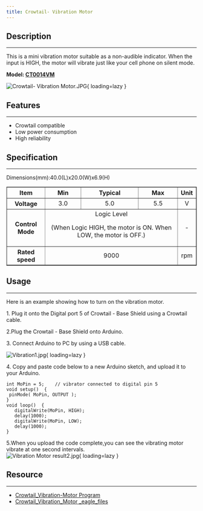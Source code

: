 ```yaml
---
title: Crowtail- Vibration Motor
---
```


## Description
-----------

This is a mini vibration motor suitable as a non-audible indicator. When the input is HIGH, the motor will vibrate just like your cell phone on silent mode.

**Model: [CT0014VM](http://www.elecrow.com/crowtail-vibration-motor-p-1246.html)**

![Crowtail- Vibration Motor.JPG](https://wiki.elecrow.com/images/thumb/6/61/Crowtail-_Vibration_Motor.JPG/600px-Crowtail-_Vibration_Motor.JPG){ loading=lazy }

## Features
--------

- Crowtail compatible
- Low power consumption
- High reliability

## Specification
-------------

Dimensions(mm):40.0(L)x20.0(W)x6.9(H)

<table border="1" cellspacing="0" width="100%">
   <tbody>
      <tr>
         <th scope="col" align="center"> Item</th>
         <th scope="col" align="center"> Min</th>
         <th scope="col" align="center"> Typical</th>
         <th scope="col" align="center"> Max</th>
         <th scope="col" align="center"> Unit</th>
      </tr>
      <tr>
         <th scope="row">Voltage</th>
         <td align="center">3.0</td>
         <td align="center">5.0</td>
         <td align="center">5.5</td>
         <td align="center">V</td>
      </tr>
      <tr>
         <th scope="row"> Control Mode</th>
         <td align="center" colspan="3">Logic Level <p>(When Logic HIGH, the motor is ON. When LOW, the motor is OFF.)</p></td>
         <td align="center">-</td>
      </tr>
      <tr>
         <th scope="row"> Rated speed</th>
         <td align="center" colspan="3">9000</td>
         <td align="center">rpm</td>
      </tr>
      <tr class="mw-empty-elt"></tr>
   </tbody>
</table>

## Usage
-----

Here is an example showing how to turn on the vibration motor.

1\. Plug it onto the Digital port 5 of Crowtail - Base Shield using a Crowtail cable.

2.Plug the Crowtail - Base Shield onto Arduino.

3\. Connect Arduino to PC by using a USB cable.

![Vibration1.jpg](https://wiki.elecrow.com/images/thumb/9/93/Vibration1.jpg/400px-Vibration1.jpg){ loading=lazy }

4\. Copy and paste code below to a new Arduino sketch, and upload it to your Arduino.

```
int MoPin = 5;    // vibrator connected to digital pin 5
void setup()  { 
 pinMode( MoPin, OUTPUT );
}  
void loop()  {  
   digitalWrite(MoPin, HIGH);         
   delay(1000);                           
   digitalWrite(MoPin, LOW);         
   delay(1000); 
}
```

5.When you upload the code complete,you can see the vibrating motor vibrate at one second intervals.  
![Vibration Motor result2.jpg](https://wiki.elecrow.com/images/thumb/b/bb/Vibration_Motor_result2.jpg/400px-Vibration_Motor_result2.jpg){ loading=lazy }

## Resource
--------

- [Crowtail\_Vibration-Motor Program](./files/Vibration-sensor-zip.md)
- [Crowtail\_Vibration\_Motor \_eagle\_files](./files/Crowtail-Vibration-Motor-eagle-files-zip.md)